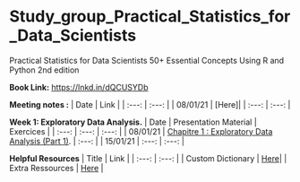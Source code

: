 # Study_group_Practical_Statistics_for_Data_Scientists
Practical Statistics for Data Scientists 50+ Essential Concepts Using R and Python 2nd edition


**Book Link:** https://lnkd.in/dQCUSYDb  

**Meeting notes :**
| Date | Link |
| :---: | :---: |
| 08/01/21 | [Here]|
| :---: | :---: |

**Week 1: Exploratory Data Analysis.**
| Date | Presentation Material | Exercices |
| :---: | :---: | :---: | 
| 08/01/21 | [Chapitre 1 : Exploratory Data Analysis (Part 1)](https://github.com/lamiaehana/study_group_Practical_Statistics_for_Data_Scientists/blob/main/Chapter%201%20Exploratory%20Data%20Analysis.pdf). | :---: |
| 15/01/21 | :---: | :---: | 



**Helpful Resources**
| Title | Link |
| :---: | :---: |
| Custom Dictionary | [Here](https://airtable.com/shrvxgE0Ot1Szb22U)|
| Extra Ressources | [Here](https://airtable.com/shrHRTcPHyTRLEVew) |


